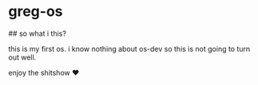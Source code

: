 # greg-os

## so what i this?

this is my first os. i know nothing about os-dev so this is not going to turn out well.

enjoy the shitshow ❤️
